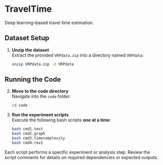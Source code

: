 # TravelTime

Deep learning–based travel time estimation.

## Dataset Setup
1. **Unzip the dataset**  
   Extract the provided `VRPdata.zip` into a directory named `VRPdata`:

   ```bash
   unzip VRPdata.zip -d VRPdata
   ```

## Running the Code
2. **Move to the code directory**  
   Navigate into the `code` folder:

   ```bash
   cd code
   ```

3. **Run the experiment scripts**  
   Execute the following bash scripts **one at a time**:

   ```bash
   bash cmd1.test
   bash cmd2.graph
   bash cmd3.timecomplexity
   bash cmd4.rev1
   ```

Each script performs a specific experiment or analysis step. Review the script comments for details on required dependencies or expected outputs.
